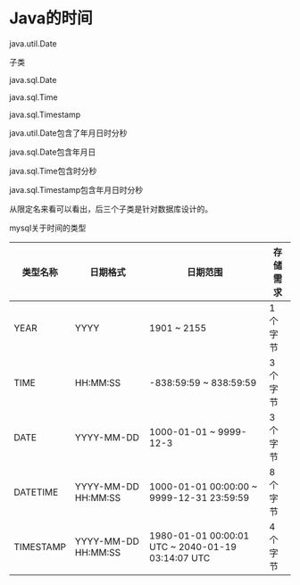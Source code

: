 # Java的时间

java.util.Date

子类

java.sql.Date

java.sql.Time

java.sql.Timestamp





java.util.Date包含了年月日时分秒

java.sql.Date包含年月日

java.sql.Time包含时分秒

java.sql.Timestamp包含年月日时分秒

从限定名来看可以看出，后三个子类是针对数据库设计的。



mysql关于时间的类型

| 类型名称  | 日期格式            | 日期范围                                          | 存储需求 |
| --------- | ------------------- | ------------------------------------------------- | -------- |
| YEAR      | YYYY                | 1901 ~ 2155                                       | 1 个字节 |
| TIME      | HH:MM:SS            | -838:59:59 ~ 838:59:59                            | 3 个字节 |
| DATE      | YYYY-MM-DD          | 1000-01-01 ~ 9999-12-3                            | 3 个字节 |
| DATETIME  | YYYY-MM-DD HH:MM:SS | 1000-01-01 00:00:00 ~ 9999-12-31 23:59:59         | 8 个字节 |
| TIMESTAMP | YYYY-MM-DD HH:MM:SS | 1980-01-01 00:00:01 UTC ~ 2040-01-19 03:14:07 UTC | 4 个字节 |